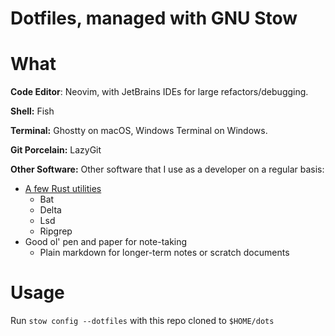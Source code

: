 # Dotfiles, managed with GNU Stow 

# What
**Code Editor**: Neovim, with JetBrains IDEs for large refactors/debugging.
 
**Shell:** Fish

**Terminal:** Ghostty on macOS, Windows Terminal on Windows.

**Git Porcelain:** LazyGit

**Other Software:**
Other software that I use as a developer on a regular basis:
- [A few Rust utilities](https://gist.github.com/sts10/daadbc2f403bdffad1b6d33aff016c0a)
    - Bat
    - Delta
    - Lsd
    - Ripgrep
- Good ol' pen and paper for note-taking
    - Plain markdown for longer-term notes or scratch documents

# Usage
Run `stow config --dotfiles` with this repo cloned to `$HOME/dots`

